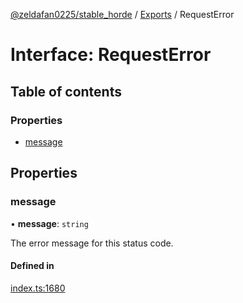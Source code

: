 [@zeldafan0225/stable_horde](../README.md) / [Exports](../modules.md) / RequestError

# Interface: RequestError

## Table of contents

### Properties

- [message](RequestError.md#message)

## Properties

### message

• **message**: `string`

The error message for this status code.

#### Defined in

[index.ts:1680](https://github.com/ZeldaFan0225/stable_horde/blob/cc34adc/index.ts#L1680)
